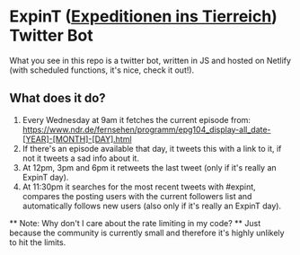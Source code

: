 # ExpinT ([Expeditionen ins Tierreich](https://www.ndr.de/fernsehen/sendungen/expeditionen_ins_tierreich/index.html)) Twitter Bot

What you see in this repo is a twitter bot, written in JS and hosted on Netlify (with scheduled functions, it's nice, check it out!).

## What does it do?

1. Every Wednesday at 9am it fetches the current episode from:
   https://www.ndr.de/fernsehen/programm/epg104_display-all_date-[YEAR]-[MONTH]-[DAY].html
2. If there's an episode available that day, it tweets this with a link to it, if not it tweets a sad info about it.
3. At 12pm, 3pm and 6pm it retweets the last tweet (only if it's really an ExpinT day).
4. At 11:30pm it searches for the most recent tweets with #expint, compares the posting users with the current followers list and automatically follows new users (also only if it's really an ExpinT day).

** Note: Why don't I care about the rate limiting in my code? **
Just because the community is currently small and therefore it's highly unlikely to hit the limits.
